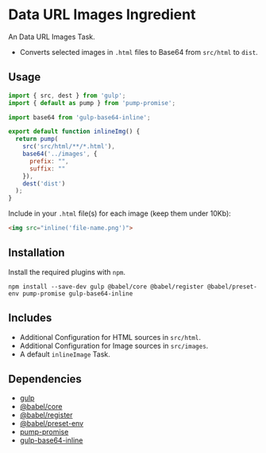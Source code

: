 Data URL Images Ingredient
================================================================================

An Data URL Images Task.

- Converts selected images in `.html` files to Base64 from `src/html` to `dist`. 

Usage
--------------------------------------------------------------------------------

```javascript
import { src, dest } from 'gulp';
import { default as pump } from 'pump-promise';

import base64 from 'gulp-base64-inline';

export default function inlineImg() {
  return pump(
    src('src/html/**/*.html'),
    base64('../images', {
      prefix: "",
      suffix: ""
    }),
    dest('dist')
  );
}

```

Include in your `.html` file(s) for each image (keep them under 10Kb):

```html
<img src="inline('file-name.png')">
```

Installation
--------------------------------------------------------------------------------

Install the required plugins with `npm`.

`npm install --save-dev gulp @babel/core @babel/register @babel/preset-env pump-promise gulp-base64-inline`

Includes
--------------------------------------------------------------------------------

- Additional Configuration for HTML sources in `src/html`.
- Additional Configuration for Image sources in `src/images`.
- A default `inlineImage` Task.

Dependencies
--------------------------------------------------------------------------------

- [gulp](https://www.npmjs.com/package/gulp/)
- [@babel/core](https://www.npmjs.com/package/@babel/core/)
- [@babel/register](https://www.npmjs.com/package/@babel/register/)
- [@babel/preset-env](https://www.npmjs.com/package/@babel/preset-env/)
- [pump-promise](https://www.npmjs.com/package/pump-promise)
- [gulp-base64-inline](https://www.npmjs.com/package/gulp-base64-inline)
